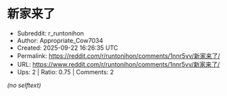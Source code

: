# 新家来了

- Subreddit: r_runtonihon
- Author: Appropriate_Cow7034
- Created: 2025-09-22 16:26:35 UTC
- Permalink: https://reddit.com/r/runtonihon/comments/1nnr5vv/新家来了/
- URL: https://www.reddit.com/r/runtonihon/comments/1nnr5vv/新家来了/
- Ups: 2 | Ratio: 0.75 | Comments: 2

_(no selftext)_
